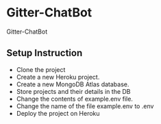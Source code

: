 # Gitter-ChatBot
Gitter-ChatBot

## Setup Instruction
- Clone the project
- Create a new Heroku project.
- Create a new MongoDB Atlas database.
- Store projects and their details in the DB
- Change the contents of example.env file.
- Change the name of the file example.env to .env
- Deploy the project on Heroku
